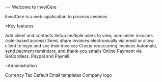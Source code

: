 == Welcome to InvoiCere

InvoiCere is a web-application to process invoices. 

=Key features

Add client and contacts
Setup multiple users to view, administer invoices (role-based access)
Send, share invoices electronically via email or allow client to login and see their invoices
Create reoccurring invoices
Automate, send payment reminders, and thank-you emails
Online Payment via GoCardless, Paypal and Paymill

=Administration

Currency
Tax
Default Email templates
Company logo
